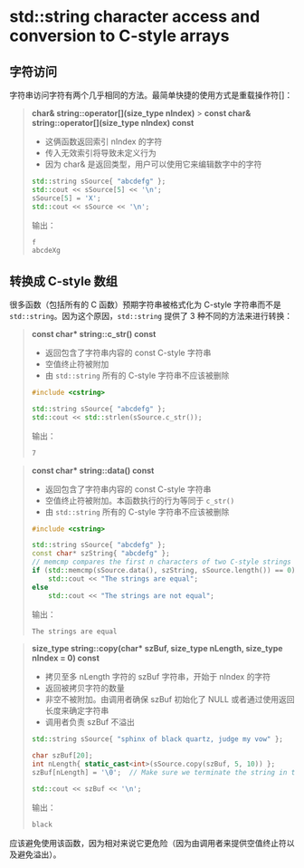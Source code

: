 # std::string character access and conversion to C-style arrays

## 字符访问

字符串访问字符有两个几乎相同的方法。最简单快捷的使用方式是重载操作符[]：

> **char& string::operator[](size_type nIndex)** > **const char& string::operator[](size_type nIndex) const**
>
> - 这俩函数返回索引 nIndex 的字符
> - 传入无效索引将导致未定义行为
> - 因为 char& 是返回类型，用户可以使用它来编辑数字中的字符
>
> ```cpp
> std::string sSource{ "abcdefg" };
> std::cout << sSource[5] << '\n';
> sSource[5] = 'X';
> std::cout << sSource << '\n';
> ```
>
> 输出：
>
> ```txt
> f
> abcdeXg
> ```

## 转换成 C-style 数组

很多函数（包括所有的 C 函数）预期字符串被格式化为 C-style 字符串而不是 `std::string`。因为这个原因，`std::string` 提供了 3 种不同的方法来进行转换：

> **const char\* string::c_str() const**
>
> - 返回包含了字符串内容的 const C-style 字符串
> - 空值终止符被附加
> - 由 `std::string` 所有的 C-style 字符串不应该被删除
>
> ```cpp
> #include <cstring>
>
> std::string sSource{ "abcdefg" };
> std::cout << std::strlen(sSource.c_str());
> ```
>
> 输出：
>
> ```txt
> 7
> ```

<!--  -->

> **const char\* string::data() const**
>
> - 返回包含了字符串内容的 const C-style 字符串
> - 空值终止符被附加。本函数执行的行为等同于 `c_str()`
> - 由 `std::string` 所有的 C-style 字符串不应该被删除
>
> ```cpp
> #include <cstring>
>
> std::string sSource{ "abcdefg" };
> const char* szString{ "abcdefg" };
> // memcmp compares the first n characters of two C-style strings and returns 0 if they are equal
> if (std::memcmp(sSource.data(), szString, sSource.length()) == 0)
>     std::cout << "The strings are equal";
> else
>     std::cout << "The strings are not equal";
> ```
>
> 输出：
>
> ```txt
> The strings are equal
> ```

<!--  -->

> **size_type string::copy(char\* szBuf, size_type nLength, size_type nIndex = 0) const**
>
> - 拷贝至多 nLength 字符的 szBuf 字符串，开始于 nIndex 的字符
> - 返回被拷贝字符的数量
> - 非空不被附加。由调用者确保 szBuf 初始化了 NULL 或者通过使用返回长度来确定字符串
> - 调用者负责 szBuf 不溢出
>
> ```cpp
> std::string sSource{ "sphinx of black quartz, judge my vow" };
>
> char szBuf[20];
> int nLength{ static_cast<int>(sSource.copy(szBuf, 5, 10)) };
> szBuf[nLength] = '\0';  // Make sure we terminate the string in the buffer
>
> std::cout << szBuf << '\n';
> ```
>
> 输出：
>
> ```txt
> black
> ```

应该避免使用该函数，因为相对来说它更危险（因为由调用者来提供空值终止符以及避免溢出）。
